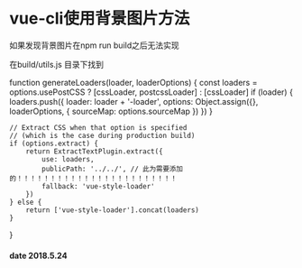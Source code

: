 # vue-cli使用背景图片方法

如果发现背景图片在npm run build之后无法实现
 
在build/utils.js 目录下找到
 
function generateLoaders(loader, loaderOptions) {
    const loaders = options.usePostCSS ? [cssLoader, postcssLoader] : [cssLoader]
    if (loader) {
        loaders.push({
            loader: loader + '-loader',
            options: Object.assign({}, loaderOptions, {
                sourceMap: options.sourceMap
            })
        })
    }

    // Extract CSS when that option is specified
    // (which is the case during production build)
    if (options.extract) {
        return ExtractTextPlugin.extract({
            use: loaders,
            publicPath: '../../', // 此为需要添加的！！！！！！！！！！！！！！！！！！！！！！！！
            fallback: 'vue-style-loader'
        })
    } else {
        return ['vue-style-loader'].concat(loaders)
    }
}

#### date 2018.5.24